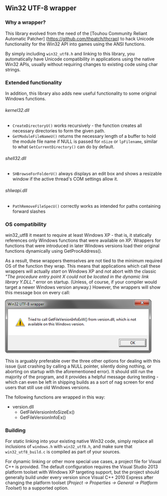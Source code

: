 Win32 UTF-8 wrapper
-------------------

### Why a wrapper? ###

This library evolved from the need of the [Touhou Community Reliant Automatic Patcher] (https://github.com/thpatch/thcrap) to hack Unicode functionality for the Win32 API into games using the ANSI functions.

By simply including `win32_utf8.h` and linking to this library, you automatically have Unicode compatibility in applications using the native Win32 APIs, usually without requiring changes to existing code using char strings.

### Extended functionality ###

In addition, this library also adds new useful functionality to some original Windows functions.

###### kernel32.dll ######

* `CreateDirectoryU()` works recursively - the function creates all necessary directories to form the given path.
* `GetModuleFileNameU()` returns the necessary length of a buffer to hold the module file name if NULL is passed for `nSize` or `lpFilename`, similar to what `GetCurrentDirectory()` can do by default.

###### shell32.dll ######

* `SHBrowseForFolderU()` always displays an edit box and shows a resizable window if the active thread's COM settings allow it.

###### shlwapi.dll ######

* `PathRemoveFileSpecU()` correctly works as intended for paths containing forward slashes

### OS compatibility
win32_utf8 it meant to require at least Windows XP - that is, it statically references only Windows functions that were available on XP. Wrappers for functions that were introduced in later Windows versions load their original functions dynamically using GetProcAddress().

As a result, these wrappers themselves are not tied to the minimum required OS of the function they wrap. This means that applications which call these wrappers will actually *start* on Windows XP and *not* abort with the classic *"The procedure entry point X could not be located in the dynamic link library Y.DLL."* error on startup. (Unless, of course, if your compiler would target a newer Windows version anyway.) However, the wrappers will show this message box on every call:

![OS compatibility message box](os_compat.png)

This is arguably preferable over the three other options for dealing with this issue (just crashing by calling a NULL pointer, silently doing nothing, or aborting on startup with the aforementioned error). It should still run the majority of the program, and it provides a helpful message during testing - which can even be left in shipping builds as a sort of nag screen for end users that still use old Windows versions.

The following functions are wrapped in this way:

 * version.dll
	 * GetFileVersionInfoSizeEx()
	 * GetFileVersionInfoEx()

### Building ###
For static linking into your existing native Win32 code, simply replace all inclusions of `windows.h` with `win32_utf8.h`, and make sure that `win32_utf8_build.c` is compiled as part of your sources.

For dynamic linking or other more special use cases, a project file for Visual C++ is provided. The default configuration requires the Visual Studio 2013 platform toolset with Windows XP targeting support, but the project should generally build under every version since Visual C++ 2010 Express after changing the platform toolset (*Project → Properties → General → Platform Toolset*) to a supported option.
